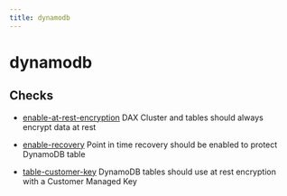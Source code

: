 ```yaml
---
title: dynamodb
---
```


# dynamodb

## Checks


- [enable-at-rest-encryption](enable-at-rest-encryption) DAX Cluster and tables should always encrypt data at rest

- [enable-recovery](enable-recovery) Point in time recovery should be enabled to protect DynamoDB table

- [table-customer-key](table-customer-key) DynamoDB tables should use at rest encryption with a Customer Managed Key



